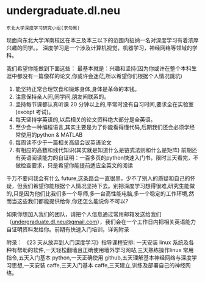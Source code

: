 # undergraduate.dl.neu
	东北大学深度学习研究小组(求勿黑)
现面向东北大学浑南校区在本三及本三以下的范围内招纳一名对深度学习有着浓厚兴趣的同学。。
深度学习是一个涉及计算机视觉，机器学习，神经网络等领域的学科。

我们希望你能做到下面这些：
最基本就是：兴趣和坚持(因为你或许在整个本科生涯中都没有一篇像样的论文,你或许会迷茫,所以希望你们根据个人情况跳坑)
1. 能坚持正常合理饮食和锻炼身体,身体是革命的本钱。
2. 注意保持亲人间,同学间,朋友间联系的。
3. 坚持每节课都认真听课 20 分钟以上的,平常时没有自习时间,要求全在实验室(except 考试)。
4. 每天坚持学英语的,以后相关的论文资料绝大部分是全英语。
5. 至少会一种编程语言,其实主要是为了你能看得懂代码,后期我们还会必须学经常使用的python & MATLAB
6. 每周读不少于一篇相关高级会议英语论文
7. 有相应的高数和线代知识(其实就是知道什么是链式法则和什么是矩阵)
前期还有英语阅读能力的自证明：一百多页的python快速入门书，限时三天看完，不做检查要求，只是希望你能提前适应全英文的阅读

千万不要问我会有什么 future,这条路会一直很黑，少不了别人的质疑和自己的怀疑，但我们希望你能根据个人情况坚持下去。别把深度学习想得很难,研究生能做的,只是因为他们比我们多一个导师,多一台高性能电脑,多一个稳定的工作环境,然而当这些我们都能提供给你,你还怎么能说你不可以?

如果你想加入我们的团队，请把个人信息通过常用邮箱发送给我们（undergraduate.dl.neu@gmail.com），我们会在一个工作日内把相关英语能力自证明资料发给你。前期有快速入门培训，详询附录

附录：
《23 天从放弃到人门深度学习》指导课程安排:
一天安装 linux 系统及各种有帮助的软件,一天轻松翻墙且正确使用墙外学习网站,三天熟练操作linux 常用指令,五天入门基本 python,一天正确使用 github,五天理解基本神经网络与深度学习思想,一天安装 caffe,三天入门基本 caffe,三天建立,训练及部署自己的神经网络。
